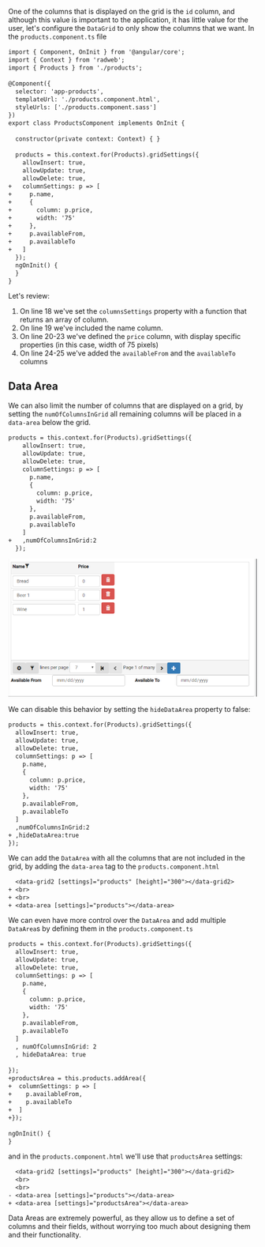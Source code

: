 One of the columns that is displayed on the grid is the `id` column, and although this value is important to the application, it has little value for the user, let's configure the `DataGrid` to only show the columns that we want. In the `products.component.ts` file
```csdiff
import { Component, OnInit } from '@angular/core';
import { Context } from 'radweb';
import { Products } from './products';

@Component({
  selector: 'app-products',
  templateUrl: './products.component.html',
  styleUrls: ['./products.component.sass']
})
export class ProductsComponent implements OnInit {

  constructor(private context: Context) { }

  products = this.context.for(Products).gridSettings({
    allowInsert: true,
    allowUpdate: true,
    allowDelete: true,
+   columnSettings: p => [
+     p.name,
+     {
+       column: p.price,
+       width: '75'
+     },
+     p.availableFrom,
+     p.availableTo
+   ]
  });
  ngOnInit() {
  }
}

```
Let's review:
1. On line 18 we've set the `columnsSettings` property with a function that returns an array of column.
2. On line 19 we've included the name column.
3. On line 20-23 we've defined the `price` column, with display specific properties (in this case, width of 75 pixels)
4. On line 24-25 we've added the `availableFrom` and the `availableTo` columns

## Data Area

We can also limit the number of columns that are displayed on a grid, by setting the `numOfColumnsInGrid` all remaining columns will be placed in a `data-area` below the grid.
```csdiff
products = this.context.for(Products).gridSettings({
    allowInsert: true,
    allowUpdate: true,
    allowDelete: true,
    columnSettings: p => [
      p.name,
      {
        column: p.price,
        width: '75'
      },
      p.availableFrom,
      p.availableTo
    ]
+   ,numOfColumnsInGrid:2
  });
```
![](2019-10-06_15h22_36.png)

We can disable this behavior by setting the `hideDataArea` property to false:
```csdiff
products = this.context.for(Products).gridSettings({
  allowInsert: true,
  allowUpdate: true,
  allowDelete: true,
  columnSettings: p => [
    p.name,
    {
      column: p.price,
      width: '75'
    },
    p.availableFrom,
    p.availableTo
  ]
  ,numOfColumnsInGrid:2
+ ,hideDataArea:true
});
```

We can add the `DataArea` with all the columns that are not included in the grid, by adding the `data-area` tag to the `products.component.html`

```csdiff
  <data-grid2 [settings]="products" [height]="300"></data-grid2>
+ <br>
+ <br>
+ <data-area [settings]="products"></data-area>
```

We can even have more control over the `DataArea` and add multiple `DataArea`s by defining them in the `products.component.ts`
```csdiff
products = this.context.for(Products).gridSettings({
  allowInsert: true,
  allowUpdate: true,
  allowDelete: true,
  columnSettings: p => [
    p.name,
    {
      column: p.price,
      width: '75'
    },
    p.availableFrom,
    p.availableTo
  ]
  , numOfColumnsInGrid: 2
  , hideDataArea: true

});
+productsArea = this.products.addArea({
+  columnSettings: p => [
+    p.availableFrom,
+    p.availableTo
+  ]
+});

ngOnInit() {
}
```
and in the `products.component.html` we'll use that `productsArea` settings:
```csdiff
  <data-grid2 [settings]="products" [height]="300"></data-grid2>
  <br>
  <br>
- <data-area [settings]="products"></data-area>
+ <data-area [settings]="productsArea"></data-area>
```

Data Areas are extremely powerful, as they allow us to define a set of columns and their fields, without worrying too much about designing them and their functionality.